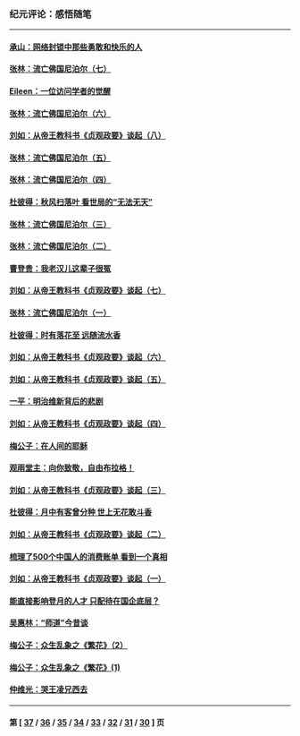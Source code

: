 ### 纪元评论：感悟随笔
---
#### [承山：网络封锁中那些勇敢和快乐的人](../../pages/nsc1035/n10849576.md) 
#### [张林：流亡佛国尼泊尔（七）](../../pages/nsc1035/n10843714.md) 
#### [Eileen：一位访问学者的觉醒](../../pages/nsc1035/n10840117.md) 
#### [张林：流亡佛国尼泊尔（六）](../../pages/nsc1035/n10836804.md) 
#### [刘如：从帝王教科书《贞观政要》谈起（八）](../../pages/nsc1035/n10834795.md) 
#### [张林：流亡佛国尼泊尔（五）](../../pages/nsc1035/n10828677.md) 
#### [张林：流亡佛国尼泊尔（四）](../../pages/nsc1035/n10821525.md) 
#### [杜彼得：秋风扫落叶 看世局的“无法无天”](../../pages/nsc1035/n10820370.md) 
#### [张林：流亡佛国尼泊尔（三）](../../pages/nsc1035/n10813379.md) 
#### [张林：流亡佛国尼泊尔（二）](../../pages/nsc1035/n10808851.md) 
#### [曹登贵：我老汉儿这辈子很冤](../../pages/nsc1035/n10807133.md) 
#### [刘如：从帝王教科书《贞观政要》谈起（七）](../../pages/nsc1035/n10805293.md) 
#### [张林：流亡佛国尼泊尔（一）](../../pages/nsc1035/n10801323.md) 
#### [杜彼得：时有落花至 远随流水香](../../pages/nsc1035/n10798278.md) 
#### [刘如：从帝王教科书《贞观政要》谈起（六）](../../pages/nsc1035/n10791733.md) 
#### [刘如：从帝王教科书《贞观政要》谈起（五）](../../pages/nsc1035/n10778796.md) 
#### [一平：明治维新背后的悲剧](../../pages/nsc1035/n10773950.md) 
#### [刘如：从帝王教科书《贞观政要》谈起（四）](../../pages/nsc1035/n10773314.md) 
#### [梅公子：在人间的耶稣](../../pages/nsc1035/n10758502.md) 
#### [观雨堂主：向你致敬，自由布拉格！](../../pages/nsc1035/n10767767.md) 
#### [刘如：从帝王教科书《贞观政要》谈起（三）](../../pages/nsc1035/n10767562.md) 
#### [杜彼得：月中有客曾分种 世上无花敢斗香](../../pages/nsc1035/n10766374.md) 
#### [刘如：从帝王教科书《贞观政要》谈起（二）](../../pages/nsc1035/n10760200.md) 
#### [梳理了500个中国人的消费账单 看到一个真相](../../pages/nsc1035/n10761458.md) 
#### [刘如：从帝王教科书《贞观政要》谈起（一）](../../pages/nsc1035/n10760165.md) 
#### [能直接影响登月的人才 只配待在国企底层？](../../pages/nsc1035/n10748956.md) 
#### [吴惠林：“师道”今昔谈](../../pages/nsc1035/n10742299.md) 
#### [梅公子：众生乱象之《繁花》（2）](../../pages/nsc1035/n10691897.md) 
#### [梅公子：众生乱象之《繁花》(1)](../../pages/nsc1035/n10685243.md) 
#### [仲维光：哭王凌兄西去](../../pages/nsc1035/n10685769.md) 

---
#### 第 [ [37](./37.md) / [36](./36.md) / [35](./35.md) / [34](./34.md) / [33](./33.md) / [32](./32.md) / [31](./31.md) / [30](./30.md) ] 页

